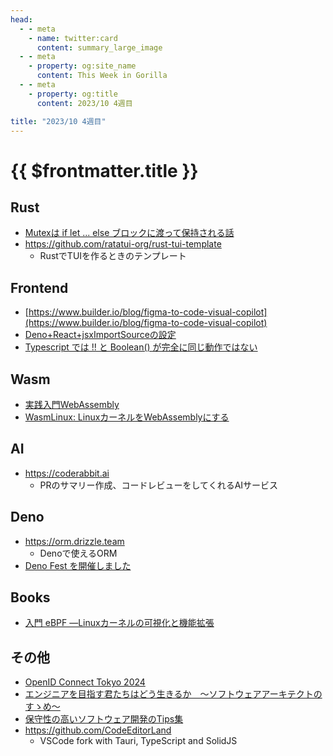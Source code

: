 ```yaml
---
head:
  - - meta
    - name: twitter:card
      content: summary_large_image
  - - meta
    - property: og:site_name
      content: This Week in Gorilla
  - - meta
    - property: og:title
      content: 2023/10 4週目

title: "2023/10 4週目"
---
```


# {{ $frontmatter.title }}

## Rust
- [Mutexは if let ... else ブロックに渡って保持される話](https://zenn.dev/skanehira/articles/2023-10-26-rust-if-let-mutex)
- https://github.com/ratatui-org/rust-tui-template
  - RustでTUIを作るときのテンプレート

## Frontend
- [https://www.builder.io/blog/figma-to-code-visual-copilot](https://www.builder.io/blog/figma-to-code-visual-copilot)
- [Deno+React+jsxImportSourceの設定](https://zenn.dev/anatoo/articles/bdd0afbffb02af)
- [Typescript では !! と Boolean() が完全に同じ動作ではない](https://zenn.dev/luvmini511/articles/c1903cca5ee018)

## Wasm
- [実践入門WebAssembly](https://nextpublishing.jp/book/17203.html)
- [WasmLinux: LinuxカーネルをWebAssemblyにする](https://zenn.dev/okuoku/articles/73c36d078790f4)

## AI
- https://coderabbit.ai
  - PRのサマリー作成、コードレビューをしてくれるAIサービス

## Deno
- https://orm.drizzle.team
  - Denoで使えるORM
- [Deno Fest を開催しました](https://blog.kt3k.org/deno_fest)

## Books
- [入門 eBPF ―Linuxカーネルの可視化と機能拡張](https://www.amazon.co.jp/dp/481440056X)

## その他
- [OpenID Connect Tokyo 2024](https://www.openid.or.jp/summit/2024/)
- [エンジニアを目指す君たちはどう生きるか　～ソフトウェアアーキテクトのすゝめ～](https://speakerdeck.com/rhumie/enziniawomu-zhi-sujun-tatihadousheng-kiruka)
- [保守性の高いソフトウェア開発のTips集](https://zenn.dev/riku/books/36d9873ee1c0e6)
- https://github.com/CodeEditorLand
  - VSCode fork with Tauri, TypeScript and SolidJS
